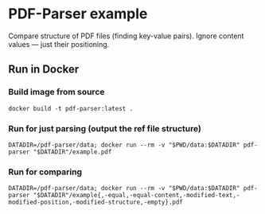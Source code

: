 # PDF-Parser example
Compare structure of PDF files (finding key-value pairs).
Ignore content values — just their positioning.

## Run in Docker
### Build image from source
`docker build -t pdf-parser:latest .`

### Run for just parsing (output the ref file structure)
`DATADIR=/pdf-parser/data; docker run --rm -v "$PWD/data:$DATADIR" pdf-parser "$DATADIR"/example.pdf`

### Run for comparing
`DATADIR=/pdf-parser/data; docker run --rm -v "$PWD/data:$DATADIR" pdf-parser "$DATADIR"/example{,-equal,-equal-content,-modified-text,-modified-position,-modified-structure,-empty}.pdf`
